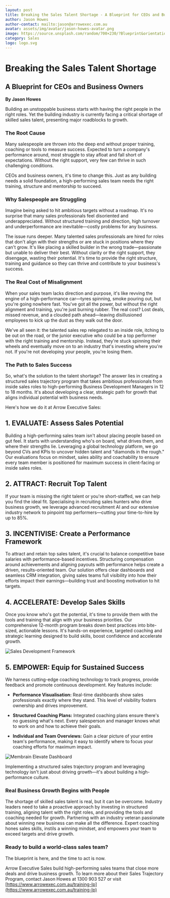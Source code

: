 ```yaml
---
layout: post
title: Breaking the Sales Talent Shortage - A Blueprint for CEOs and Business Owners
author: Jason Howes
author-contact: mailto:jason@arrowexec.com.au
avatar: assets/img/avatar/jason-howes-avatar.png
image: https://source.unsplash.com/random/700×230/?Blueprint&orientation=landscape
category: Sales
logo: logo.svg
---
```


# Breaking the Sales Talent Shortage

## A Blueprint for CEOs and Business Owners

**By Jason Howes**

Building an unstoppable business starts with having the right people in the right roles. Yet the building industry is currently facing a critical shortage of skilled sales talent, presenting major roadblocks to growth.

### The Root Cause

Many salespeople are thrown into the deep end without proper training, coaching or tools to measure success. Expected to turn a company's performance around, most struggle to stay afloat and fall short of expectations. Without the right support, very few can thrive in such challenging conditions.

CEOs and business owners, it's time to change this. Just as any building needs a solid foundation, a high-performing sales team needs the right training, structure and mentorship to succeed.

### Why Salespeople are Struggling

Imagine being asked to hit ambitious targets without a roadmap. It's no surprise that many sales professionals feel disoriented and underappreciated. Without structured training and direction, high turnover and underperformance are inevitable—costly problems for any business.

The issue runs deeper. Many talented sales professionals are hired for roles that don't align with their strengths or are stuck in positions where they can't grow. It's like placing a skilled builder in the wrong trade—passionate but unable to deliver their best. Without clarity or the right support, they disengage, wasting their potential. It's time to provide the right structure, training and guidance so they can thrive and contribute to your business's success.

### The Real Cost of Misalignment

When your sales team lacks direction and purpose, it's like revving the engine of a high-performance car—tyres spinning, smoke pouring out, but you're going nowhere fast. You've got all the power, but without the right alignment and training, you're just burning rubber. The real cost? Lost deals, missed revenue, and a clouded path ahead—leaving disillusioned employees to kick up the dust as they walk out the door.

We've all seen it: the talented sales rep relegated to an inside role, itching to be out on the road, or the junior executive who could be a top performer with the right training and mentorship. Instead, they're stuck spinning their wheels and eventually move on to an industry that's investing where you're not. If you're not developing your people, you're losing them.

### The Path to Sales Success

So, what's the solution to the talent shortage? The answer lies in creating a structured sales trajectory program that takes ambitious professionals from inside sales roles to high-performing Business Development Managers in 12 to 18 months. It's about developing a clear, strategic path for growth that aligns individual potential with business needs.

Here's how we do it at Arrow Executive Sales:

## 1. EVALUATE: Assess Sales Potential

Building a high-performing sales team isn't about placing people based on gut feel. It starts with understanding who's on board, what drives them, and where their strengths lie. Leveraging a global technology platform, we go beyond CVs and KPIs to uncover hidden talent and "diamonds in the rough." Our evaluations focus on mindset, sales ability and coachability to ensure every team member is positioned for maximum success in client-facing or inside sales roles.

## 2. ATTRACT: Recruit Top Talent

If your team is missing the right talent or you're short-staffed, we can help you find the ideal fit. Specialising in recruiting sales hunters who drive business growth, we leverage advanced recruitment AI and our extensive industry network to pinpoint top performers—cutting your time-to-hire by up to 85%.

## 3. INCENTIVISE: Create a Performance Framework

To attract and retain top sales talent, it's crucial to balance competitive base salaries with performance-based incentives. Structuring compensation around achievements and aligning payouts with performance helps create a driven, results-oriented team. Our solution offers clear dashboards and seamless CRM integration, giving sales teams full visibility into how their efforts impact their earnings—building trust and boosting motivation to hit targets.

## 4. ACCELERATE: Develop Sales Skills

Once you know who's got the potential, it's time to provide them with the tools and training that align with your business priorities. Our comprehensive 12-month program breaks down best practices into bite-sized, actionable lessons. It's hands-on experience, targeted coaching and strategic learning designed to build skills, boost confidence and accelerate growth.

![Sales Development Framework](/assets/img/articles/sales-development-framework.png)

## 5. EMPOWER: Equip for Sustained Success

We harness cutting-edge coaching technology to track progress, provide feedback and promote continuous development. Key features include:

- **Performance Visualisation:** Real-time dashboards show sales professionals exactly where they stand. This level of visibility fosters ownership and drives improvement.

- **Structured Coaching Plans:** Integrated coaching plans ensure there's no guessing what's next. Every salesperson and manager knows what to work on and how to achieve their goals.

- **Individual and Team Overviews:** Gain a clear picture of your entire team's performance, making it easy to identify where to focus your coaching efforts for maximum impact.

![Membrain Elevate Dashboard](https://www.membrain.com/hs-fs/hubfs/Elevate/AL-pacino-mockup.png)

Implementing a structured sales trajectory program and leveraging technology isn't just about driving growth—it's about building a high-performance culture.

### Real Business Growth Begins with People

The shortage of skilled sales talent is real, but it can be overcome. Industry leaders need to take a proactive approach by investing in structured training, aligning talent with the right roles, and providing the tools and coaching needed for growth. Partnering with an industry veteran passionate about winning new business can make all the difference. Expert coaching hones sales skills, instils a winning mindset, and empowers your team to exceed targets and drive growth.

### Ready to build a world-class sales team?

The blueprint is here, and the time to act is now.

Arrow Executive Sales build high-performing sales teams that close more deals and drive business growth. To learn more about their Sales Trajectory Program, contact Jason Howes at 1300 903 527 or visit [https://www.arrowexec.com.au/training-lp](https://www.arrowexec.com.au/training-lp)
